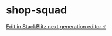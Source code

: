 # shop-squad

[Edit in StackBlitz next generation editor ⚡️](https://stackblitz.com/~/github.com/drssr-coding/shop-squad)